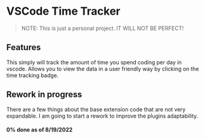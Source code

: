 # VSCode Time Tracker

>NOTE: This is just a personal project. IT WILL NOT BE PERFECT!

## Features

This simply will track the amount of time you spend coding per day in vscode.
Allows you to view the data in a user friendly way by clicking on the time tracking badge.


## Rework in progress

There are a few things about the base extension code that are not very expandable. I am going to start a rework to improve the plugins adaptability.

#### 0% done as of 8/19/2022